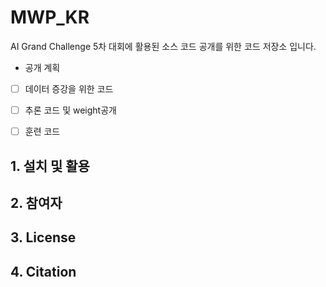 # MWP_KR

AI Grand Challenge 5차 대회에 활용된 소스 코드 공개를 위한 코드 저장소 입니다. 

- 공개 계획
- [ ] 데이터 증강을 위한 코드
- [ ] 추론 코드 및 weight공개 
- [ ] 훈련 코드 


## 1. 설치 및 활용


## 2. 참여자


## 3. License

## 4. Citation
